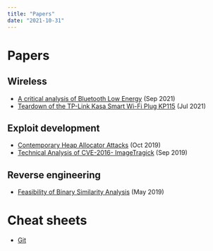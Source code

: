 ```yaml
---
title: "Papers"
date: "2021-10-31"
---
```


# Papers

## Wireless

-   [A critical analysis of Bluetooth Low Energy](/papers/2021-simmonds-radiosec-ble.pdf) (Sep 2021)
-   [Teardown of the TP-Link Kasa Smart Wi-Fi Plug KP115](/papers/2021-simmonds-radiosec-tplink-kp115-teardown.pdf) (Jul 2021)

## Exploit development

-   [Contemporary Heap Allocator Attacks](/papers/2019-simmonds-exploitdev-heap-allocators.pdf) (Oct 2019)
-   [Technical Analysis of CVE-2016- ImageTragick](/papers/2019-simmonds-exploitdev-imagetragick.pdf) (Sep 2019)

## Reverse engineering

-   [Feasibility of Binary Similarity Analysis](/papers/2019-simmonds-reveng-binary-similarity.pdf) (May 2019)

# Cheat sheets

-   [Git](/papers/git-cheatsheet.pdf)
